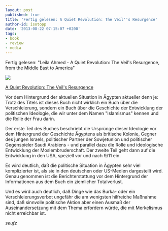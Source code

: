 ```yaml
---
layout: post
published: true
title: 'Fertig gelesen: A Quiet Revolution: The Veil''s Resurgence'
author-id: isotopp
date: '2013-08-22 07:15:07 +0200'
tags:
- book
- review
- media
---
```

Fertig gelesen: "Leila Ahmed - A Quiet Revolution: The Veil's Resurgence, from the Middle East to America"

[![](/uploads/2013/08/veil.png)](http://www.amazon.de/Quiet-Revolution-Resurgence-America-ebook/dp/B004XDTODO)

[A Quiet Revolution: The Veil's Resurgence](http://www.amazon.de/Quiet-Revolution-Resurgence-America-ebook/dp/B004XDTODO)

Vor dem Hintergrund der aktuellen Situation in Ägypten aktueller denn je: Trotz des Titels ist dieses Buch nicht wirklich ein Buch über die Verschleierung, sondern ein Buch über die Geschichte der Entwicklung der politischen Ideologie, die wir unter dem Namen "Islamismus" kennen und die Rolle der Frau darin.

Der erste Teil des Buches beschriebt die Ursprünge dieser Ideologie vor dem Hintergrund der Geschichte Ägyptens als britische Kolonie, Gegner des jungen Israels, politischer Partner der Sowjetunion und politischer Gegenspieler Saudi Arabiens - und parallel dazu die Rolle und ideologische Entwicklung der Moslembruderschaft. Der zweite Teil geht dann auf die Entwicklung in den USA, speziell vor und nach 9/11 ein.

Es wird deutlich, daß die politische Situation in Ägypten sehr viel komplizierter ist, als sie in den deutschen oder US-Medien dargestellt wird. Genau genommen ist die Berichterstattung vor dem Hintergrund der Informationen aus dem Buch ein ziemlicher Totalverlust.

Und es wird auch deutlich, daß Dinge wie das Burka- oder ein Verschleierungsverbot ungefähr die am wenigsten hilfreiche Maßnahme sind, daß sinnvolle politische Aktion aber einen Ausmaß der Auseinandersetzung mit dem Thema erfordern würde, die mit Merkelismus nicht erreichbar ist.

_seufz_
